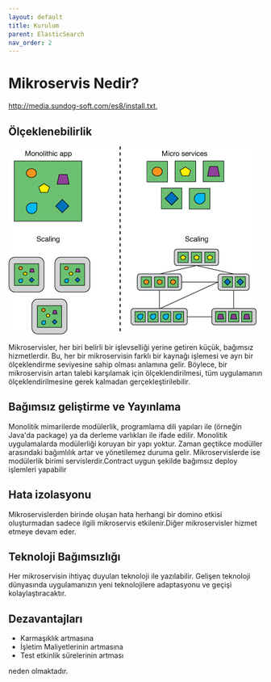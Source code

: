 ```yaml
---
layout: default
title: Kurulum
parent: ElasticSearch
nav_order: 2
---
```


# Mikroservis Nedir?
http://media.sundog-soft.com/es8/install.txt,


## Ölçeklenebilirlik

![Monolitik Uygulama](kaynaklar/olceklenebilirlik.jpg)

Mikroservisler, her biri belirli bir işlevselliği yerine getiren küçük, bağımsız hizmetlerdir. Bu, her bir mikroservisin farklı bir kaynağı işlemesi ve ayrı bir ölçeklendirme seviyesine sahip olması anlamına gelir. Böylece, bir mikroservisin artan talebi karşılamak için ölçeklendirilmesi, tüm uygulamanın ölçeklendirilmesine gerek kalmadan gerçekleştirilebilir.

## Bağımsız geliştirme ve Yayınlama

Monolitik mimarilerde modülerlik, programlama dili yapıları ile (örneğin Java'da package) ya da derleme varlıkları ile ifade edilir. Monolitik uygulamalarda modülerliği koruyan bir yapı yoktur. Zaman geçtikce modüller arasındaki bağımlılık artar ve yönetilemez duruma gelir. Mikroservislerde ise modülerlik birimi servislerdir.Contract uygun şekilde bağımsız deploy işlemleri yapabilir

## Hata izolasyonu

Mikroservislerden birinde oluşan hata herhangi bir domino etkisi oluşturmadan sadece ilgili mikroservis etkilenir.Diğer mikroservisler hizmet etmeye devam eder.

## Teknoloji Bağımsızlığı

  Her mikroservisin ihtiyaç duyulan teknoloji ile yazılabilir. Gelişen teknoloji dünyasında uygulamanızın yeni teknolojilere adaptasyonu ve geçişi kolaylaştıracaktır.

## Dezavantajları

* Karmaşıklık artmasına 
* İşletim Maliyetlerinin artmasına 
* Test etkinlik sürelerinin artması 

neden olmaktadır.